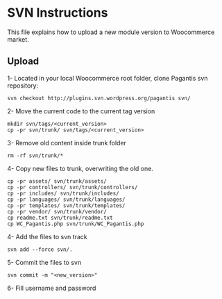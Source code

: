 # SVN Instructions

This file explains how to upload a new module version to Woocommerce market.

## Upload

1- Located in your local Woocommerce root folder, clone Pagantis svn repository:
```
svn checkout http://plugins.svn.wordpress.org/pagantis svn/
```

2- Move the current code to the current tag version
```
mkdir svn/tags/<current_version>
cp -pr svn/trunk/ svn/tags/<current_version>
```

3- Remove old content inside trunk folder
```
rm -rf svn/trunk/*
```

4- Copy new files to trunk, overwriting the old one.
```
cp -pr assets/ svn/trunk/assets/
cp -pr controllers/ svn/trunk/controllers/
cp -pr includes/ svn/trunk/includes/
cp -pr languages/ svn/trunk/languages/
cp -pr templates/ svn/trunk/templates/
cp -pr vendor/ svn/trunk/vendor/
cp readme.txt svn/trunk/readme.txt
cp WC_Pagantis.php svn/trunk/WC_Pagantis.php
``` 

4- Add the files to svn track
```
svn add --force svn/.
```

5- Commit the files to svn
```
svn commit -m "<new_version>"
```  

6- Fill username and password

